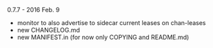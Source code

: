 0.7.7 - 2016 Feb. 9

* monitor to also advertise to sidecar current leases on chan-leases
* new CHANGELOG.md
* new MANIFEST.in (for now only COPYING and README.md)
